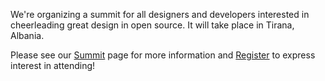 We're organizing a summit for all designers and developers interested in cheerleading great design in open source. It will take place in Tirana, Albania.

Please see our [Summit](http://opensourcedesign.net/summit/) page for more information and [Register](https://opencollective.com/opensourcedesign/events/open-source-design-summit-2018-371ev#) to express interest in attending!
